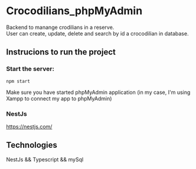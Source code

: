 # Crocodilians_phpMyAdmin

Backend to manange crodilians in a reserve.</br>
User can create, update, delete and search by id a crocodilian in database.</br>

## Instrucions to run the project

### Start the server:
```
npm start
```

Make sure you have started phpMyAdmin application (in my case, I'm using Xampp to connect my app to phpMyAdmin)

### NestJs
https://nestjs.com/

## Technologies

NestJs && Typescript && mySql